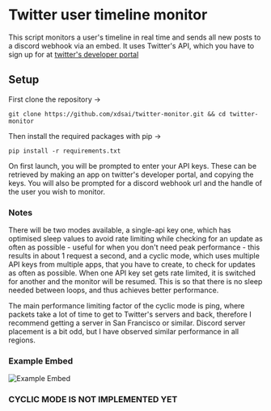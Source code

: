 # Twitter user timeline monitor

This script monitors a user's timeline in real time and sends all new posts to a discord webhook via an embed. It uses Twitter's API, which you have to sign up for at [twitter's developer portal](http://developer.twitter.com)

## Setup

First clone the repository ->

```
git clone https://github.com/xdsai/twitter-monitor.git && cd twitter-monitor
```

Then install the required packages with pip ->

```
pip install -r requirements.txt
```

On first launch, you will be prompted to enter your API keys. These can be retrieved by making an app on twitter's developer portal, and copying the keys. You will also be prompted for a discord webhook url and the handle of the user you wish to monitor.

### Notes

There will be two modes available, a single-api key one, which has optimised sleep values to avoid rate limiting while checking for an update as often as possible - useful for when you don't need peak performance - this results in about 1 request a second, and a cyclic mode, which uses multiple API keys from multiple apps, that you have to create, to check for updates as often as possible. When one API key set gets rate limited, it is switched for another and the monitor will be resumed. This is so that there is no sleep needed between loops, and thus achieves better performance.

The main performance limiting factor of the cyclic mode is ping, where packets take a lot of time to get to Twitter's servers and back, therefore I recommend getting a server in San Francisco or similar. Discord server placement is a bit odd, but I have observed similar performance in all regions.

### Example Embed

![Example Embed](https://imgur.com/a/rRdD2ya)

### CYCLIC MODE IS NOT IMPLEMENTED YET
